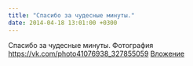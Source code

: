 ```yaml
---
title: "Спасибо за чудесные минуты."
date: 2014-04-18 13:01:00 +0300
---
```


Спасибо за чудесные минуты.
Фотография
<a class="vk-attach" href="https://vk.com/photo41076938_327855059">https://vk.com/photo41076938_327855059</a>
<a class="vk-attach" href="https://vk.com/photo41076938_327855059">Вложение</a>
